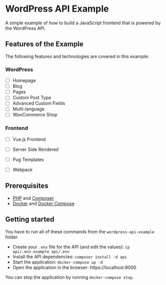 # WordPress API Example

A simple example of how to build a JavaScript frontend that is powered by the WordPress API.


## Features of the Example
The following features and technologies are covered in this example:

### WordPress
- [ ] Homepage
- [ ] Blog
- [ ] Pages
- [ ] Custom Post Type
- [ ] Advanced Custom Fields
- [ ] Multi-language
- [ ] WooCommerce Shop

### Frontend
- [ ] Vue.js Frontend
- [ ] Server Side Rendered
- [ ] Pug Templates
- [ ] Webpack


## Prerequisites

- [PHP][] and [Composer][]
- [Docker][] and [Docker Compose][]


## Getting started

You have to run all of these commands from the `wordpress-api-example` folder.

- Create your `.env` file for the API (and edit the values):
  `cp api/.env.example api/.env`
- Install the API dependencies: `composer install -d api`
- Start the application: `docker-compose up -d`
- Open the application in the browser: https://localhost:8000

You can stop the application by running `docker-compose stop`.


[composer]: https://getcomposer.org/
[docker]: https://www.docker.com/get-docker
[docker compose]: https://docs.docker.com/compose/install/
[php]: https://secure.php.net/manual/en/install.php
